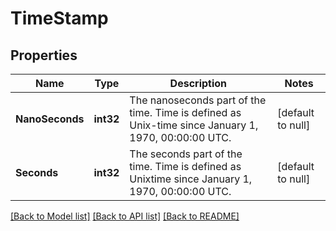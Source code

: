 # TimeStamp

## Properties
Name | Type | Description | Notes
------------ | ------------- | ------------- | -------------
**NanoSeconds** | **int32** | The nanoseconds part of the time. Time is defined as Unix-time since January 1, 1970, 00:00:00 UTC. | [default to null]
**Seconds** | **int32** | The seconds part of the time. Time is defined as Unixtime since January 1, 1970, 00:00:00 UTC. | [default to null]

[[Back to Model list]](../README.md#documentation-for-models) [[Back to API list]](../README.md#documentation-for-api-endpoints) [[Back to README]](../README.md)

